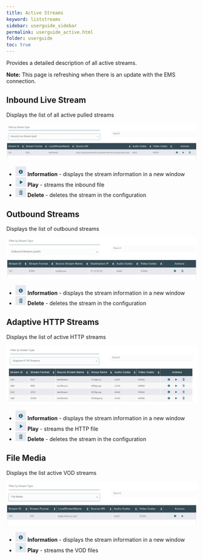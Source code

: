 ```yaml
---
title: Active Streams
keyword: liststreams
sidebar: userguide_sidebar
permalink: userguide_active.html
folder: userguide
toc: true
---
```




Provides a detailed description of all active streams. 

**Note:** This page is refreshing when there is an update with the EMS connection.



## Inbound Live Stream

Displays the list of all active pulled streams

![](images/userguide/Active_inbound.JPG)

- ![](images/userguide/Config_info.JPG)   **Information** - displays the stream information in a new window
- ![](images/userguide/VOD_play.JPG)   **Play** - streams the inbound file
- ![](images/userguide/VOD_delete.JPG)   **Delete** - deletes the stream in the configuration




## Outbound Streams

Displays the list of outbound streams

![](images/userguide/Active_outbound.JPG)

- ![](images/userguide/Config_info.JPG)   **Information** - displays the stream information in a new window
- ![](images/userguide/VOD_delete.JPG)   **Delete** - deletes the stream in the configuration




## Adaptive HTTP Streams

Displays the list of active HTTP streams

![](images/userguide/Active_http.jpg)

- ![](images/userguide/Config_info.JPG)   **Information** - displays the stream information in a new window
- ![](images/userguide/VOD_play.JPG)   **Play** - streams the HTTP file
- ![](images/userguide/VOD_delete.JPG)   **Delete** - deletes the stream in the configuration




## File Media

Displays the list active VOD streams

![](images/userguide/Active_file.JPG)

- ![](images/userguide/Config_info.JPG)   **Information** - displays the stream information in a new window
- ![](images/userguide/VOD_play.JPG)   **Play** - streams the VOD files
